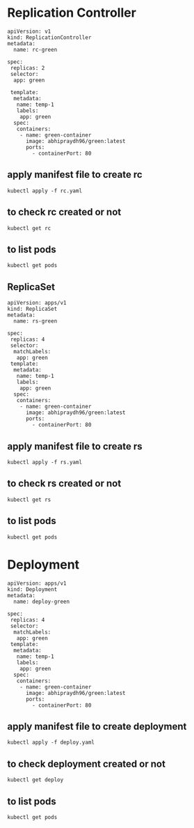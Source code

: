 # Replication Controller

````
apiVersion: v1
kind: ReplicationController
metadata:
  name: rc-green

spec:
 replicas: 2
 selector:
  app: green
  
 template:
  metadata:
   name: temp-1
   labels:
    app: green
  spec:
   containers:
    - name: green-container
      image: abhipraydh96/green:latest
      ports:
        - containerPort: 80
````
## apply manifest file to create rc
````
kubectl apply -f rc.yaml
````
## to check rc created or not
````
kubectl get rc
````
## to list pods
````
kubectl get pods
````

## ReplicaSet

````
apiVersion: apps/v1
kind: ReplicaSet
metadata:
  name: rs-green

spec:
 replicas: 4
 selector:
  matchLabels:
   app: green
 template:
  metadata:
   name: temp-1
   labels:
    app: green
  spec:
   containers:
    - name: green-container
      image: abhipraydh96/green:latest
      ports:
        - containerPort: 80
````

## apply manifest file to create rs
````
kubectl apply -f rs.yaml
````
## to check rs created or not
````
kubectl get rs
````
## to list pods
````
kubectl get pods
````

# Deployment

````
apiVersion: apps/v1
kind: Deployment
metadata:
  name: deploy-green

spec:
 replicas: 4
 selector:
  matchLabels:
   app: green
 template:
  metadata:
   name: temp-1
   labels:
    app: green
  spec:
   containers:
    - name: green-container
      image: abhipraydh96/green:latest
      ports:
        - containerPort: 80
````
## apply manifest file to create deployment
````
kubectl apply -f deploy.yaml
````
## to check deployment created or not
````
kubectl get deploy
````
## to list pods
````
kubectl get pods
````
